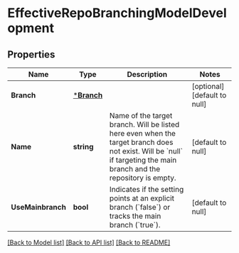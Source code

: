 # EffectiveRepoBranchingModelDevelopment

## Properties
Name | Type | Description | Notes
------------ | ------------- | ------------- | -------------
**Branch** | [***Branch**](branch.md) |  | [optional] [default to null]
**Name** | **string** | Name of the target branch. Will be listed here even when the target branch does not exist. Will be &#x60;null&#x60; if targeting the main branch and the repository is empty. | [default to null]
**UseMainbranch** | **bool** | Indicates if the setting points at an explicit branch (&#x60;false&#x60;) or tracks the main branch (&#x60;true&#x60;). | [default to null]

[[Back to Model list]](../README.md#documentation-for-models) [[Back to API list]](../README.md#documentation-for-api-endpoints) [[Back to README]](../README.md)

